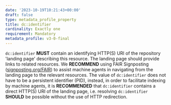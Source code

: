 ```yaml
---
date: '2023-10-19T10:21:43+00:00'
draft: false
type: metadata_profile_property
title: dc:identifier
cardinality: Exactly one
requirement: Mandatory
metadata_profile: v3-0-final
---
```

`dc:identifier` **MUST** contain an identifying HTTP(S) URI of the repository 'landing page' describing this resource. The landing page should provide links to related resources. We **RECOMMEND** using FAIR Signposting ([signposting.org/FAIR](http://signposting.org/FAIR)) to assist machine agents in navigating from the landing page to the relevant resources. The value of `dc:identifier` does not have to be a persistent identifier (PID), instead, in order to facilitate indexing by machine agents, it is **RECOMMENDED** that `dc:identifier` contains a direct HTTP(S) URI of the landing page, i.e. resolving `dc:identifier` **SHOULD** be possible without the use of HTTP redirection.

<!-- @g3om4c - Starting modifying this and then paused. Our intention is that the value of dc:identifier should explicitly *not* be a PID and instead a repository URL to the landing page. However, I paused because some repositories will also present these as URIs too. We should therefore accommodate both, providing neiter is a PID...? -->
